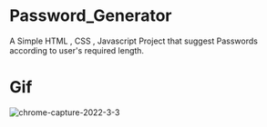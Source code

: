 # Password_Generator

A Simple HTML , CSS , Javascript Project that suggest Passwords according to user's required length.

# Gif 
![chrome-capture-2022-3-3](https://user-images.githubusercontent.com/99062463/161427210-434615cc-bf88-4dcd-99e0-2757bf86beb8.gif)
